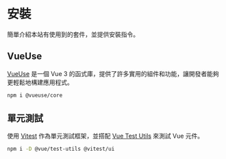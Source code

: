 # 安裝

簡單介紹本站有使用到的套件，並提供安裝指令。

## VueUse

[VueUse](https://vueuse.org/) 是一個 Vue 3 的函式庫，提供了許多實用的組件和功能，讓開發者能夠更輕鬆地構建應用程式。

```bash
npm i @vueuse/core
```

## 單元測試

使用 [Vitest](https://vitest.dev/) 作為單元測試框架，並搭配 [Vue Test Utils](https://vuejs.org/docs/guide/scaling-up/testing-vue-components-with-vue-test-utils.html) 來測試 Vue 元件。

```bash
npm i -D @vue/test-utils @vitest/ui
```

